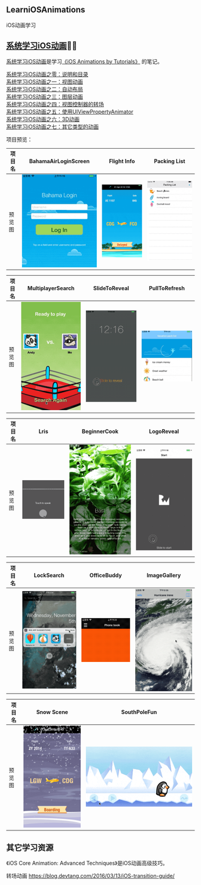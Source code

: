 LearniOSAnimations
------------------
iOS动画学习








## [系统学习iOS动画](iOS_Animations_by_Tutorials/README.md)🤞🏼

[系统学习iOS动画](iOS_Animations_by_Tutorials/README.md)是学习[《iOS Animations by Tutorials》](https://store.raywenderlich.com/products/ios-animations-by-tutorials) 的笔记。



[系统学习iOS动画之零：说明和目录](iOS_Animations_by_Tutorials/)   
[系统学习iOS动画之一：视图动画](iOS_Animations_by_Tutorials/Section_I.md)   
[系统学习iOS动画之二：自动布局](iOS_Animations_by_Tutorials/Section_II.md)  
[系统学习iOS动画之三：图层动画](iOS_Animations_by_Tutorials/Section_III.md)  
[系统学习iOS动画之四：视图控制器的转场](iOS_Animations_by_Tutorials/Section_IV.md)  
[系统学习iOS动画之五：使用UIViewPropertyAnimator](iOS_Animations_by_Tutorials/Section_V.md)   
[系统学习iOS动画之六：3D动画](iOS_Animations_by_Tutorials/Section_VI.md)  
[系统学习iOS动画之七：其它类型的动画](iOS_Animations_by_Tutorials/Section_VII.md)    



项目预览：


|项目名      |  BahamaAirLoginScreen   |  Flight Info    |  Packing List  |
| ---- 		| :----: | :----: | :--------------------------------------------: |
| 预览图     |  ![](./images/LearniOSAnimations-002.gif)    |  ![](./images/LearniOSAnimations-003.gif)    |  ![](./images/LearniOSAnimations-004.gif) |


|项目名      |  MultiplayerSearch   |  SlideToReveal    |  PullToRefresh  |
| ---- 		| :----: | :----: | :--------------------------------------------: |
| 预览图     |  ![](./images/LearniOSAnimations-005.gif) |   ![](./images/LearniOSAnimations-006.gif)   |  ![](./images/LearniOSAnimations-007.gif) |


|项目名      |   Lris  |  BeginnerCook    |  LogoReveal   |
| ---- 		| :----: | :----: | :--------------------------------------------: |
| 预览图     |  ![](./images/LearniOSAnimations-008.gif)  |  ![](./images/LearniOSAnimations-009.gif)   | ![](./images/LearniOSAnimations-010.gif) |


|项目名      |   LockSearch  |  OfficeBuddy    |  ImageGallery   |
| ---- 		| :----: | :----: | :--------------------------------------------: |
| 预览图     | ![](./images/LearniOSAnimations-011.gif) |  ![](./images/LearniOSAnimations-012.gif)  |  ![](./images/LearniOSAnimations-013.gif)    |


|项目名      |  Snow Scene   |  SouthPoleFun    |
| ---- 		| :----: | :----: |
| 预览图     |  ![](./images/LearniOSAnimations-014.gif)   |  ![](./images/LearniOSAnimations-015.gif)  |




## 其它学习资源

《iOS Core Animation: Advanced Techniques》是iOS动画高级技巧。

转场动画
https://blog.devtang.com/2016/03/13/iOS-transition-guide/





